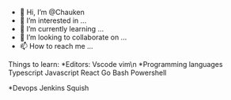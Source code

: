 - 👋 Hi, I’m @Chauken
- 👀 I’m interested in ...
- 🌱 I’m currently learning ...
- 💞️ I’m looking to collaborate on ...
- 📫 How to reach me ...

<!---
Chauken/Chauken is a ✨ special ✨ repository because its `README.md` (this file) appears on your GitHub profile.
You can click the Preview link to take a look at your changes.
--->
Things to learn:
*Editors:
  Vscode
  vim\n
*Programming languages
  Typescript
  Javascript
  React
  Go
  Bash
  Powershell
  
 
  
*Devops
  Jenkins
  Squish

  
